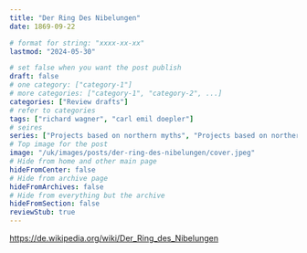 ```yaml
---
title: "Der Ring Des Nibelungen"
date: 1869-09-22

# format for string: "xxxx-xx-xx"
lastmod: "2024-05-30"

# set false when you want the post publish
draft: false
# one category: ["category-1"]
# more categories: ["category-1", "category-2", ...]
categories: ["Review drafts"]
# refer to categories
tags: ["richard wagner", "carl emil doepler"]
# seires
series: ["Projects based on northern myths", "Projects based on northern folklore", "Horrors that are referenced"]
# Top image for the post
image: "/uk/images/posts/der-ring-des-nibelungen/cover.jpeg"
# Hide from home and other main page
hideFromCenter: false
# Hide from archive page
hideFromArchives: false
# Hide from everything but the archive
hideFromSection: false
reviewStub: true
---
```

https://de.wikipedia.org/wiki/Der_Ring_des_Nibelungen
<!--more-->
